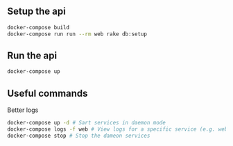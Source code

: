 ## Setup the api
```bash
docker-compose build
docker-compose run run --rm web rake db:setup
```

## Run the api
```bash
docker-compose up
```

## Useful commands

Better logs
```bash
docker-compose up -d # Sart services in daemon mode
docker-compose logs -f web # View logs for a specific service (e.g. web, db, redis)
docker-compose stop # Stop the dameon services
```
